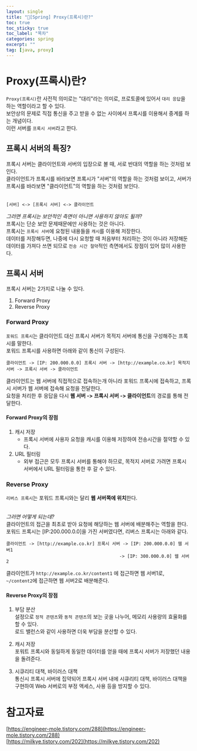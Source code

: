 ```yaml
---
layout: single
title: "📘[Spring] Proxy(프록시)란?"
toc: true
toc_sticky: true
toc_label: "목차"
categories: spring
excerpt: ""
tag: [java, proxy]
---
```


# Proxy(프록시)란?
`Proxy(프록시)`란 사전적 의미로는 "대리"라는 의미로, 프로토콜에 있어서 `대리 응답`을 하는 역할이라고 할 수 있다.  
보안상의 문제로 직접 통신을 주고 받을 수 없는 사이에서 프록시를 이용해서 중계를 하는 개념이다.  
이런 서버를 `프록시 서버`라고 한다.  


## 프록시 서버의 특징?
프록시 서버는 클라이언트와 서버의 입장으로 볼 때, 서로 반대의 역할을 하는 것처럼 보인다.  
클라이언트가 프록시를 바라보면 프록시가 "서버"의 역할을 하는 것처럼 보이고, 서버가 프록시를 바라보면 "클라이언트"의 역할을 하는 것처럼 보인다.  
<br>

```
[서버] <-> [프록시 서버] <-> 클라이언트
```  

*그러면 프록시는 보안적인 측면이 아니면 사용하지 않아도 될까?*  
프록시는 단순 보안 문제때문에만 사용하는 것은 아니다.  
프록시는 `프록시 서버`에 요청된 내용들을 `캐시`를 이용해 저장한다.  
데이터를 저장해두면, 나중에 다시 요청할 때 처음부터 처리하는 것이 아니라 저장해둔 데이터를 가져다 쓰면 되므로 `전송 시간 절약`적인 측면에서도 장점이 있어 많이 사용한다.  

## 프록시 서버
프록시 서버는 2가지로 나눌 수 있다.  
1. Forward Proxy
2. Reverse Proxy

### Forward Proxy
`포워드 프록시`는 클라이언트 대신 프록시 서버가 목적지 서버에 통신을 구성해주는 프록시를 말한다.  
포워드 프록시를 사용하면 아래와 같이 통신이 구성된다.  
```
클라이언트 -> [IP: 200.000.0.0] 프록시 서버 -> [http://example.co.kr] 목적지 서버 -> 프록시 서버 -> 클라이언트
```  
클라이언트는 웹 서버에 직접적으로 접속하는개 아니라 포워드 프록시에 접속하고, 프록시 서버가 웹 서버에 접속해 요청을 전달한다.  
요청을 처리한 후 응답을 다시 **웹 서버 -> 프록시 서버 -> 클라이언트**의 경로를 통해 전달한다.  

#### Forward Proxy의 장점
1. 캐시 저장
   - 프록시 서버에 사용자 요청을 캐시를 이용해 저장하여 전송시간을 절약할 수 있다.  
2. URL 필터링
   - 외부 접근은 모두 프록시 서버를 통해야 하므로, 목적지 서버로 가려면 프록시 서버에서 URL 필터링을 통한 후 갈 수 있다.  


### Reverse Proxy
`리버스 프록시`는 포워드 프록시와는 달리 **웹 서버쪽에 위치**한다.  
<br>

*그러면 어떻게 되는데?*  
클라이언트의 접근을 최초로 받아 요청에 해당하는 웹 서버에 배분해주는 역할을 한다.  
포워드 프록시는 [IP:200.000.0.0]을 가진 서버였다면, 리버스 프록시는 아래와 같다.  
```
클라이언트 -> [http://example.co.kr] 프록시 서버 -> [IP: 200.000.0.0] 웹 서버1
                                           -> [IP: 300.000.0.0] 웹 서버2
```  
클라이언트가 `http://example.co.kr/content1` 에 접근하면 웹 서버1로, `~/content2`에 접근하면 웹 서버2로 배분해준다.  

#### Reverse Proxy의 장점
1. 부담 분산  
설정으로 `정적 콘텐츠`와 `동적 콘텐츠`의 보는 곳을 나누어, 메모리 사용량의 효율화를 할 수 있다.  
로드 밸런스와 같이 사용하면 더욱 부담을 분산할 수 있다.  

2. 캐시 저장  
포워트 프록시와 동일하게 동일한 데이터를 얻을 때에 프록시 서버가 저장했던 내용을 돌려준다.  

3. 시큐리티 대책, 바이러스 대책  
통신시 프록시 서버에 집약되어 프록시 서버 내에 시큐리티 대책, 바이러스 대책을 구현하여 Web 서버로의 부정 액세스, 사용 등을 방지할 수 있다.  

# 참고자료
[https://engineer-mole.tistory.com/288](https://engineer-mole.tistory.com/288)  
[https://milkye.tistory.com/202](https://milkye.tistory.com/202)  